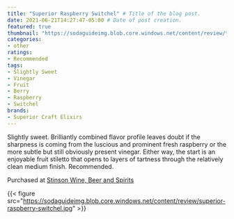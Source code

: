 ```yaml
---
title: "Superior Raspberry Switchel" # Title of the blog post.
date: 2021-06-21T14:27:47-05:00 # Date of post creation.
featured: true
thumbnail: "https://sodaguideimg.blob.core.windows.net/content/review/thumbs/superior-raspberry-switchel.jpg" # Sets thumbnail image appearing inside card on homepage.
categories:
- other
ratings:
- Recommended
tags:
- Slightly Sweet
- Vinegar
- Fruit
- Berry
- Raspberry
- Switchel
brands:
- Superior Craft Elixirs
---
```


Slightly sweet. Brilliantly combined flavor profile leaves doubt if the sharpness is coming from the luscious and prominent fresh raspberry or the more subtle but still obviously present vinegar. Either way, the start is an enjoyable fruit stiletto that opens to layers of tartness through the relatively clean medium finish. Recommended.

Purchased at [Stinson Wine, Beer and Spirits](https://www.stinsonwbs.com)

{{< figure src="https://sodaguideimg.blob.core.windows.net/content/review/superior-raspberry-switchel.jpg" >}}